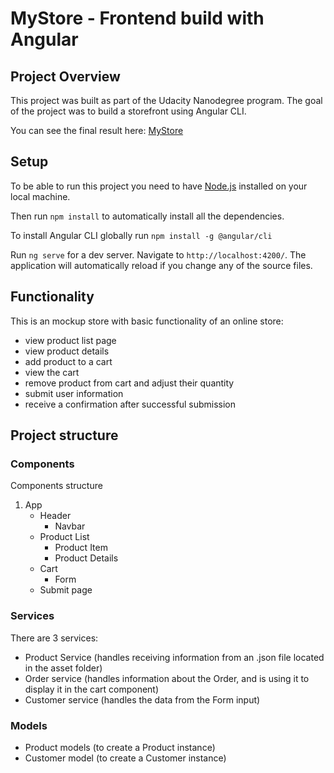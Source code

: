 # MyStore - Frontend build with Angular

## Project Overview

This project was built as part of the Udacity Nanodegree program. The goal of the project was to build a storefront using Angular CLI.

You can see the final result here: [MyStore](https://susi189.github.io/my-store-angular/)

## Setup

To be able to run this project you need to have [Node.js](https://nodejs.org/en/download/) installed on your local machine.

Then run `npm install` to automatically install all the dependencies.

To install Angular CLI globally run `npm install -g @angular/cli`

Run `ng serve` for a dev server. Navigate to `http://localhost:4200/`. The application will automatically reload if you change any of the source files.

## Functionality

This is an mockup store with basic functionality of an online store:

- view product list page
- view product details
- add product to a cart
- view the cart
- remove product from cart and adjust their quantity
- submit user information
- receive a confirmation after successful submission

## Project structure

### Components

Components structure

1. App
   - Header
     - Navbar
   - Product List
     - Product Item
     - Product Details
   - Cart
     - Form
   - Submit page

### Services

There are 3 services:

- Product Service (handles receiving information from an .json file located in the asset folder)
- Order service (handles information about the Order, and is using it to display it in the cart component)
- Customer service (handles the data from the Form input)

### Models

- Product models (to create a Product instance)
- Customer model (to create a Customer instance)
